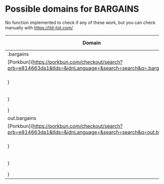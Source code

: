 # Possible domains for BARGAINS

No function implemented to check if any of these work, but you can check manually with https://tld-list.com/

| Domain | Porkbun | NameCheap | Google Domains |
|---|---|---|---|
| .bargains | [Porkbun](https://porkbun.com/checkout/search?prb=e814663da1&tlds=&idnLanguage=&search=search&q=.bargains) | [Namecheap](https://www.namecheap.com/domains/registration/results/?domain=.bargains) | [Google](https://domains.google.com/registrar/search?searchTerm=.bargains) |
| out.bargains | [Porkbun](https://porkbun.com/checkout/search?prb=e814663da1&tlds=&idnLanguage=&search=search&q=out.bargains) | [Namecheap](https://www.namecheap.com/domains/registration/results/?domain=out.bargains) | [Google](https://domains.google.com/registrar/search?searchTerm=out.bargains) |
